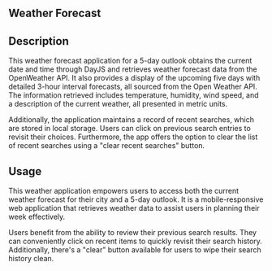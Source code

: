 ## Weather Forecast 

## Description
This weather forecast application for a 5-day outlook obtains the current date and time through DayJS and retrieves weather forecast data from the OpenWeather API. It also provides a display of the upcoming five days with detailed 3-hour interval forecasts, all sourced from the Open Weather API. The information retrieved includes temperature, humidity, wind speed, and a description of the current weather, all presented in metric units.

Additionally, the application maintains a record of recent searches, which are stored in local storage. Users can click on previous search entries to revisit their choices. Furthermore, the app offers the option to clear the list of recent searches using a "clear recent searches" button.

## Usage
This weather application empowers users to access both the current weather forecast for their city and a 5-day outlook. It is a mobile-responsive web application that retrieves weather data to assist users in planning their week effectively.

Users benefit from the ability to review their previous search results. They can conveniently click on recent items to quickly revisit their search history. Additionally, there's a "clear" button available for users to wipe their search history clean.
